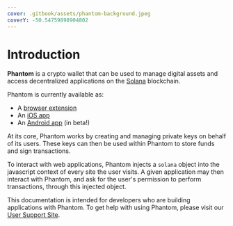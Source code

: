 ```yaml
---
cover: .gitbook/assets/phantom-background.jpeg
coverY: -50.54759898904802
---
```


# Introduction

**Phantom** is a crypto wallet that can be used to manage digital assets and access decentralized applications on the [Solana](https://solana.com) blockchain.&#x20;

Phantom is currently available as:

* A [browser extension](https://phantom.app/download)
* An [iOS app](https://apps.apple.com/us/app/phantom-solana-wallet/id1598432977)
* An [Android app](https://play.google.com/store/apps/details?id=app.phantom) (in beta!)

At its core, Phantom works by creating and managing private keys on behalf of its users. These keys can then be used within Phantom to store funds and sign transactions.&#x20;

To interact with web applications, Phantom injects a `solana` object into the javascript context of every site the user visits. A given application may then interact with Phantom, and ask for the user's permission to perform transactions, through this injected object.

This documentation is intended for developers who are building applications with Phantom. To get help with using Phantom, please visit our [User Support Site](https://help.phantom.app).

